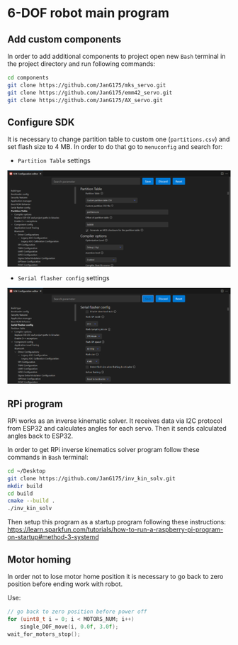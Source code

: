 # 6-DOF robot main program

## Add custom components
In order to add additional components to project open new `Bash` terminal in the project directory and run following commands:

```bash
cd components
git clone https://github.com/JanG175/mks_servo.git
git clone https://github.com/JanG175/emm42_servo.git
git clone https://github.com/JanG175/AX_servo.git
```

## Configure SDK
It is necessary to change partition table to custom one (`partitions.csv`) and set flash size to 4 MB. In order to do that go to `menuconfig` and search for:
* `Partition Table` settings

![Partition table settings](README_images/image.png)

* `Serial flasher config` settings

![Flash size settings](README_images/image-1.png)

## RPi program
RPi works as an inverse kinematic solver. It receives data via I2C protocol from ESP32 and calculates angles for each servo. Then it sends calculated angles back to ESP32.

In order to get RPi inverse kinematics solver program follow these commands in `Bash` terminal:

```bash
cd ~/Desktop
git clone https://github.com/JanG175/inv_kin_solv.git
mkdir build
cd build
cmake --build .
./inv_kin_solv
```

Then setup this program as a startup program following these instructions:
https://learn.sparkfun.com/tutorials/how-to-run-a-raspberry-pi-program-on-startup#method-3-systemd

## Motor homing
In order not to lose motor home position it is necessary to go back to zero position before ending work with robot.

Use:
```c
// go back to zero position before power off
for (uint8_t i = 0; i < MOTORS_NUM; i++)
    single_DOF_move(i, 0.0f, 3.0f);
wait_for_motors_stop();
```